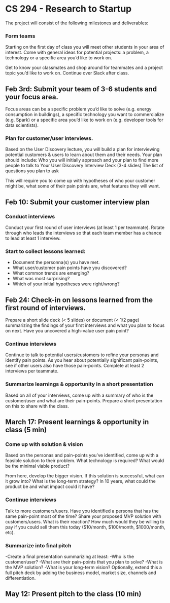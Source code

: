 <h1 class="title">CS 294 - Research to Startup</h1>

The project will consist of the following milestones and deliverables:

### Form teams
Starting on the first day of class you will meet other students in your area of interest. Come with general ideas for potential projects: a problem, a technology or a specific area you’d like to work on.

Get to know your classmates and shop around for teammates and a project topic you’d like to work on. Continue over Slack after class.

## Feb 3rd: Submit your team of 3-6 students and your focus area.
Focus areas can be a specific problem you’d like to solve (e.g. energy consumption in buildings), a specific technology you want to commercialize (e.g. Spark) or a specific area you’d like to work on (e.g. developer tools for data scientists).

### Plan for customer/user interviews.
Based on the User Discovery lecture, you will build a plan for interviewing potential customers & users to learn about them and their needs. Your plan should include:
Who you will initially approach and your plan to find more people to talk to
Your User Discovery Interview Deck (3-4 slides)
The list of questions you plan to ask

This will require you to come up with hypotheses of who your customer might be, what some of their pain points are, what features they will want. 

## Feb 10: Submit your customer interview plan

### Conduct interviews
Conduct your first round of user interviews (at least 1 per teammate). Rotate through who leads the interviews so that each team member has a chance to lead at least 1 interview.

### Start to collect lessons learned:
- Document the personna(s) you have met.
- What user/customer pain points have you discovered?
- What common trends are emerging?
- What was most surprising?
- Which of your initial hypotheses were right/wrong?

## Feb 24: Check-in on lessons learned from the first round of interviews.
Prepare a short slide deck (< 5 slides) or document (< 1/2 page) summarizing the findings of your first interviews and what you plan to focus on next. Have you uncovered a high-value user pain point?

### Continue interviews
Continue to talk to potential users/customers to refine your personas and identify pain points. As you hear about potentially significant pain-points, see if other users also have those pain-points. Complete at least 2 interviews per teammate.

### Summarize learnings & opportunity in a short presentation
Based on all of your interviews, come up with a summary of who is the customer/user and what are their pain-points. Prepare a short presentation on this to share with the class.

## March 17: Present learnings & opportunity in class (5 min)

### Come up with solution & vision
Based on the personas and pain-points you’ve identified, come up with a feasible solution to their problem. What technology is required? What would be the minimal viable product?

From here, develop the bigger vision. If this solution is successful, what can it grow into? What is the long-term strategy? In 10 years, what could the product be and what impact could it have?

### Continue interviews
Talk to more customers/users. Have you identified a persona that has the same pain-point most of the time? Share your proposed MVP solution with customers/users. What is their reaction? How much would they be willing to pay if you could sell them this today ($10/month, $100/month, $1000/month, etc).

### Summarize into final pitch
-Create a final presentation summarizing at least:
-Who is the customer/user?
-What are their pain-points that you plan to solve?
-What is the MVP solution?
-What is your long-term vision?
Optionally, extend this a full pitch deck by adding the business model, market size, channels and differentiation. 

## May 12: Present pitch to the class (10 min)
